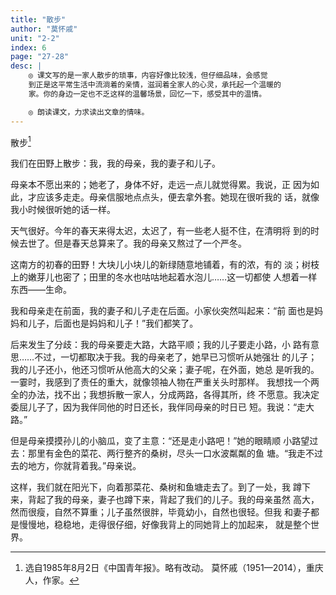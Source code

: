 ```yaml
---
title: "散步"
author: "莫怀戚"
unit: "2-2"
index: 6
page: "27-28"
desc: |
    ◎ 课文写的是一家人散步的琐事，内容好像比较浅，但仔细品味，会感觉
    到正是这平常生活中流淌着的亲情，滋润着全家人的心灵，承托起一个温暖的
    家。你的身边一定也不乏这样的温馨场景，回忆一下，感受其中的温情。

    ◎ 朗读课文，力求读出文章的情味。
---
```


散步[^1-a]

我们在田野上散步：我，我的母亲，我的妻子和儿子。

母亲本不愿出来的；她老了，身体不好，走远一点儿就觉得累。我说，正
因为如此，才应该多走走。母亲信服地点点头，便去拿外套。她现在很听我的
话，就像我小时候很听她的话一样。

天气很好。今年的春天来得太迟，太迟了，有一些老人挺不住，在清明将
到的时候去世了。但是春天总算来了。我的母亲又熬过了一个严冬。

这南方的初春的田野！大块儿小块儿的新绿随意地铺着，有的浓，有的
淡；树枝上的嫩芽儿也密了；田里的冬水也咕咕地起着水泡儿……这一切都使
人想着一样东西——生命。

我和母亲走在前面，我的妻子和儿子走在后面。小家伙突然叫起来：“前
面也是妈妈和儿子，后面也是妈妈和儿子！”我们都笑了。

后来发生了分歧：我的母亲要走大路，大路平顺；我的儿子要走小路，小
路有意思……不过，一切都取决于我。我的母亲老了，她早已习惯听从她强壮
的儿子；我的儿子还小，他还习惯听从他高大的父亲；妻子呢，在外面，她总
是听我的。一霎时，我感到了责任的重大，就像领袖人物在严重关头时那样。
我想找一个两全的办法，找不出；我想拆散一家人，分成两路，各得其所，终
不愿意。我决定委屈儿子了，因为我伴同他的时日还长，我伴同母亲的时日已
短。我说：“走大路。”

[^1-a]: 选自1985年8月2日《中国青年报》。略有改动。
    莫怀戚（1951—2014），重庆人，作家。

但是母亲摸摸孙儿的小脑瓜，变了主意：“还是走小路吧！”她的眼睛顺
小路望过去：那里有金色的菜花、两行整齐的桑树，尽头一口水波粼粼的鱼
塘。“我走不过去的地方，你就背着我。”母亲说。

这样，我们就在阳光下，向着那菜花、桑树和鱼塘走去了。到了一处，我
蹲下来，背起了我的母亲，妻子也蹲下来，背起了我们的儿子。我的母亲虽然
高大，然而很瘦，自然不算重；儿子虽然很胖，毕竟幼小，自然也很轻。但我
和妻子都是慢慢地，稳稳地，走得很仔细，好像我背上的同她背上的加起来，
就是整个世界。
